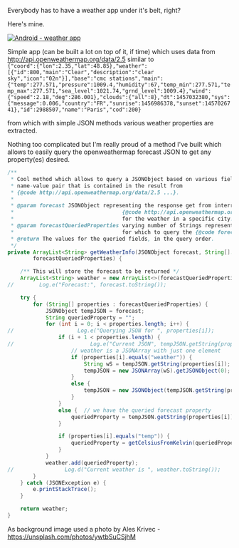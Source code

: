 Everybody has to have a weather app under it's belt, right?

Here's mine.

[![Android - weather app](http://oi66.tinypic.com/34eb32g.jpg)](https://www.youtube.com/watch?v=EhTMw2BPakU "Android - weather app")



Simple app (can be built a lot on top of it, if time) which uses data from
http://api.openweathermap.org/data/2.5  similar to  
`{"coord":{"lon":2.35,"lat":48.85},"weather":[{"id":800,"main":"Clear","description":"clear sky","icon":"02n"}],"base":"cmc stations","main":{"temp":277.571,"pressure":1009.4,"humidity":67,"temp_min":277.571,"temp_max":277.571,"sea_level":1021.74,"grnd_level":1009.4},"wind":{"speed":2.18,"deg":286.001},"clouds":{"all":8},"dt":1457032380,"sys":{"message":0.006,"country":"FR","sunrise":1456986378,"sunset":1457026741},"id":2988507,"name":"Paris","cod":200}`

from which with simple JSON methods various weather properties are extracted.

Nothing too complicated but I'm really proud of a method I've built which allows to easily query  the openweathermap forecast JSON to get any property(es) desired.
```java
/**
 * Cool method which allows to query a JSONObject based on various fields - basically any
 * name-value pair that is contained in the result from
 * {@code http://api.openweathermap.org/data/2.5 ...}.
 *
 * @param forecast JSONObject representing the response get from interrogating
 *                                  {@code http://api.openweathermap.org/data/2.5...}
 *                                  for the weather in a specific city.<br><br>
 * @param forecastQueriedProperties varying number of Strings representing name-value pairs
 *                                  for which to query the {@code forecast} JSONObject
 * @return The values for the queried fields, in the query order.
 */
private ArrayList<String> getWeatherInfo(JSONObject forecast, String[]...
        forecastQueriedProperties) {

    /** This will store the forecast to be returned */
    ArrayList<String> weather = new ArrayList<>(forecastQueriedProperties.length);
//        Log.e("Forecast:", forecast.toString());

    try {
        for (String[] properties : forecastQueriedProperties) {
            JSONObject tempJSON = forecast;
            String queriedProperty = "";
            for (int i = 0; i < properties.length; i++) {
//                    Log.e("Querying JSON for ", properties[i]);
                if (i + 1 < properties.length) {
//                        Log.e("Current JSON", tempJSON.getString(properties[i]));
                    // weather is a JSONArray with just one element
                    if (properties[i].equals("weather")) {
                        String wS = tempJSON.getString(properties[i]);
                        tempJSON = new JSONArray(wS).getJSONObject(0);
                    }
                    else {
                        tempJSON = new JSONObject(tempJSON.getString(properties[i]));
                    }
                }
                else {  // we have the queried forecast property
                    queriedProperty = tempJSON.getString(properties[i]);
                }

                if (properties[i].equals("temp")) {
                    queriedProperty = getCelsiusFromKelvin(queriedProperty);
                }
            }
            weather.add(queriedProperty);
//                Log.d("Current weather is ", weather.toString());
        }
    } catch (JSONException e) {
        e.printStackTrace();
    }

    return weather;
}
```


As background image used a photo by Ales Krivec - https://unsplash.com/photos/ywtbSuCSjhM

